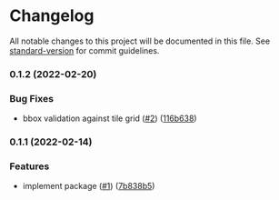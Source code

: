 # Changelog

All notable changes to this project will be documented in this file. See [standard-version](https://github.com/conventional-changelog/standard-version) for commit guidelines.

### 0.1.2 (2022-02-20)


### Bug Fixes

* bbox validation against tile grid ([#2](https://github.com/MapColonies/tile-calc/issues/2)) ([116b638](https://github.com/MapColonies/tile-calc/commit/116b638d223c38dc0cab3542bd4e2cdda842c910))

### 0.1.1 (2022-02-14)


### Features

* implement package ([#1](https://github.com/MapColonies/tile-calc/issues/1)) ([7b838b5](https://github.com/MapColonies/tile-calc/commit/7b838b59049dab97a11edbae25f7dff394750c6c))

